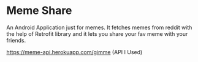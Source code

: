 # Meme Share
An Android Application just for memes. It fetches memes from reddit with the help of Retrofit library and it lets you share your fav meme with your friends.

https://meme-api.herokuapp.com/gimme (API I Used)
